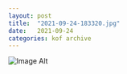 ```yaml
---
layout:	post
title:	"2021-09-24-183320.jpg"
date:	2021-09-24
categories:	kof archive
---
```


![Image Alt](https://k0f.github.io/assets/2021-09-24-183320.jpg)
